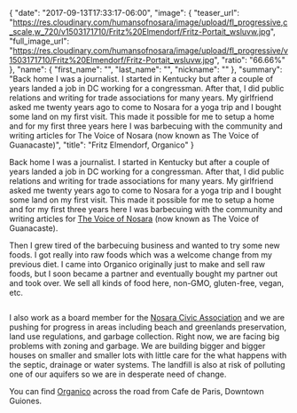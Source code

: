 {
  "date": "2017-09-13T17:33:17-06:00",
  "image": {
    "teaser_url": "https://res.cloudinary.com/humansofnosara/image/upload/fl_progressive,c_scale,w_720/v1503171710/Fritz%20Elmendorf/Fritz-Portait_wsluvw.jpg",
    "full_image_url": "https://res.cloudinary.com/humansofnosara/image/upload/fl_progressive/v1503171710/Fritz%20Elmendorf/Fritz-Portait_wsluvw.jpg",
    "ratio": "66.66%"
  },
  "name": {
    "first_name": "",
    "last_name": "",
    "nickname": ""
  },
  "summary": "Back home I was a journalist. I started in Kentucky but after a couple of years landed a job in DC working for a congressman. After that, I did public relations and writing for trade associations for many years. My girlfriend asked me twenty years ago to come to Nosara for a yoga trip and I bought some land on my first visit. This made it possible for me to setup a home and for my first three years here I was barbecuing with the community and writing articles for The Voice of Nosara (now known as The Voice of Guanacaste)",
  "title": "Fritz Elmendorf, Organico"
}
<p>
      Back home I was a journalist. I started in Kentucky but after a couple of years landed a job in DC working for a congressman. After that, I did public relations and writing for trade associations for many years. My girlfriend asked me twenty years ago to come to Nosara for a yoga trip and I bought some land on my first visit. This made it possible for me to setup a home and for my first three years here I was barbecuing with the community and writing articles for <a href='http://www.vozdeguanacaste.com/en'>The Voice of Nosara</a> (now known as The Voice of Guanacaste).
    </p>
    <p>
      Then I grew tired of the barbecuing business and wanted to try some new foods. I got really into raw foods which was a welcome change from my previous diet. I came into Organico originally just to make and sell raw foods, but I soon became a partner and eventually bought my partner out and took over. We sell all kinds of food here, non-GMO, gluten-free, vegan, etc.
    </p>
    <img src='https://res.cloudinary.com/humansofnosara/image/upload/fl_progressive/v1503170565/Fritz%20Elmendorf/Fritz-Action_c12qem.jpg' sizes='100vw' srcset='https://res.cloudinary.com/humansofnosara/image/upload/fl_progressive/v1503170565/Fritz%20Elmendorf/Fritz-Action_c12qem.jpg 1000w, https://res.cloudinary.com/humansofnosara/image/upload/fl_progressive,c_scale,w_720/v1503170565/Fritz%20Elmendorf/Fritz-Action_c12qem.jpg 720w' alt='' />
    <p>
      I also work as a board member for the <a href='http://www.nosaracivicassociation.com/'>Nosara Civic Association</a> and we are pushing for progress in areas including beach and greenlands preservation, land use regulations, and garbage collection. Right now, we are facing big problems with zoning and garbage. We are building bigger and bigger houses on smaller and smaller lots with little care for the what happens with the septic, drainage or water systems. The landfill is also at risk of polluting one of our aquifers so we are in desperate need of change.
    </p>
    <p class='article-detail__small-text'>
    You can find <a href='https://www.nosara.com/listings/organico-deli-market/'>Organico</a> across the road from Cafe de Paris, Downtown Guiones.
    </p>